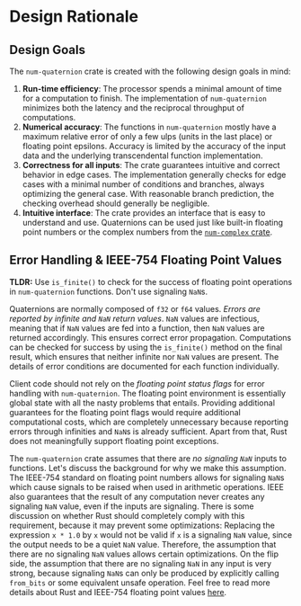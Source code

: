 # Design Rationale

## Design Goals

The `num-quaternion` crate is created with the following design goals in mind:

1. **Run-time efficiency**: The processor spends a minimal amount of time for a computation to finish. The implementation of `num-quaternion` minimizes both the latency and the reciprocal throughput of computations.
2. **Numerical accuracy**: The functions in `num-quaternion` mostly have a maximum relative error of only a few ulps (units in the last place) or floating point epsilons. Accuracy is limited by the accuracy of the input data and the underlying transcendental function implementation.
3. **Correctness for all inputs**: The crate guarantees intuitive and correct behavior in edge cases. The implementation generally checks for edge cases with a minimal number of conditions and branches, always optimizing the general case. With reasonable branch prediction, the checking overhead should generally be negligible.
4. **Intuitive interface**: The crate provides an interface that is easy to understand and use. Quaternions can be used just like built-in floating point numbers or the complex numbers from the [`num-complex` crate](https://github.com/rust-num/num-complex).

## Error Handling & IEEE-754 Floating Point Values

**TLDR:** Use `is_finite()` to check for the success of floating point operations in `num-quaternion` functions. Don't use signaling `NaN`s.

Quaternions are normally composed of `f32` or `f64` values. *Errors are reported by infinite and `NaN` return values*. `NaN` values are infectious, meaning that if `NaN` values are fed into a function, then `NaN` values are returned accordingly. This ensures correct error propagation. Computations can be checked for success by using the `is_finite()` method on the final result, which ensures that neither infinite nor `NaN` values are present. The details of error conditions are documented for each function individually.

Client code should not rely on the *floating point status flags* for error handling with `num-quaternion`. The floating point environment is essentially global state with all the nasty problems that entails. Providing additional guarantees for the floating point flags would require additional computational costs, which are completely unnecessary because reporting errors through infinities and `NaN`s is already sufficient. Apart from that, Rust does not meaningfully support floating point exceptions.

The `num-quaternion` crate assumes that there are *no signaling `NaN`* inputs to functions. Let's discuss the background for why we make this assumption. The IEEE-754 standard on floating point numbers allows for signaling `NaN`s which cause signals to be raised when used in arithmetic operations. IEEE also guarantees that the result of any computation never creates any signaling `NaN` value, even if the inputs are signaling. There is some discussion on whether Rust should completely comply with this requirement, because it may prevent some optimizations: Replacing the expression `x * 1.0` by `x` would not be valid if `x` is a signaling `NaN` value, since the output needs to be a quiet `NaN` value. Therefore, the assumption that there are no signaling `NaN` values allows certain optimizations. On the flip side, the assumption that there are no signaling `NaN` in any input is very strong, because signaling `NaN`s can only be produced by explicitly calling `from_bits` or some equivalent unsafe operation. Feel free to read more details about Rust and IEEE-754 floating point values [here](https://github.com/rust-lang/rfcs/pull/3514/files).
